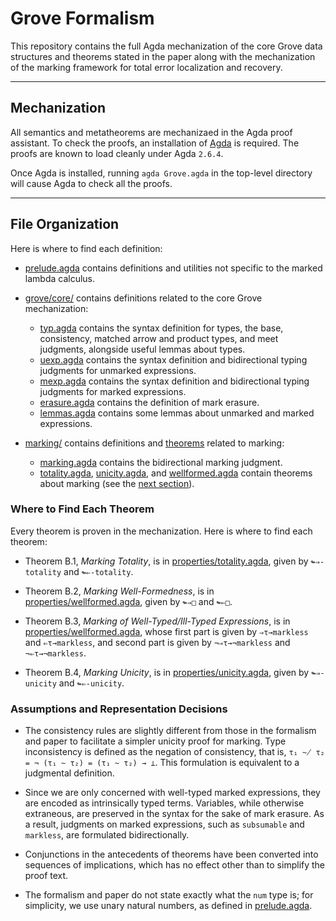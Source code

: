 # Grove Formalism

This repository contains the full Agda mechanization of the core Grove data structures and theorems stated in the paper along with the mechanization of the marking framework for total error localization and recovery.

---

## Mechanization

All semantics and metatheorems are mechanizaed in the Agda proof assistant. To check the proofs, an installation of [Agda](https://wiki.portal.chalmers.se/agda/pmwiki.php?n=Main.Download) is required. The proofs are known to load cleanly under Agda `2.6.4`.

Once Agda is installed, running `agda Grove.agda` in the top-level directory will cause Agda to check all the proofs.

---

## File Organization

Here is where to find each definition:

- [prelude.agda](./Grove/Prelude.agda) contains definitions and utilities not specific to the marked
    lambda calculus.

- [grove/core/](./Grove/core) contains definitions related to the core Grove mechanization:
  - [typ.agda](./core/typ.agda) contains the syntax definition for types, the base, consistency,
        matched arrow and product types, and meet judgments, alongside useful lemmas about types.
  - [uexp.agda](./core/uexp.agda) contains the syntax definition and bidirectional typing
        judgments for unmarked expressions.
  - [mexp.agda](./core/mexp.agda) contains the syntax definition and bidirectional typing
        judgments for marked expressions.
  - [erasure.agda](./core/erasure.agda) contains the definition of mark erasure.
  - [lemmas.agda](./core/lemmas.agda) contains some lemmas about unmarked and marked
        expressions.

- [marking/](./Grove/Marking) contains definitions and [theorems](#where-to-find-each-theorem) related
    to marking:
  - [marking.agda](./Grove/Marking/Marking.agda) contains the bidirectional marking judgment.
  - [totality.agda](./Grove/Marking/Properties/Totality.agda), [unicity.agda](./Grove/Marking/Properties/Unicity.agda), and
        [wellformed.agda](./Grove/Marking/Properties/WellFormed.agda) contain theorems about marking (see the [next
    section](#where-to-find-each-theorem)).

### Where to Find Each Theorem

Every theorem is proven in the mechanization. Here is where to find each theorem:

- Theorem B.1, *Marking Totality*, is in [properties/totality.agda](./Grove/Marking/Properties/Totality.agda), given
    by `↬⇒-totality` and `↬⇐-totality`.

- Theorem B.2, *Marking Well-Formedness*, is in
    [properties/wellformed.agda](./Grove/Marking/Properties/WellFormed.agda), given by `↬⇒□` and `↬⇐□`.

- Theorem B.3, *Marking of Well-Typed/Ill-Typed Expressions*, is in
    [properties/wellformed.agda](./Grove/Marking/Properties/WellFormed.agda), whose first part is given by `⇒τ→markless`
    and `⇐τ→markless`, and second part is given by `¬⇒τ→¬markless` and `¬⇐τ→¬markless`.

- Theorem B.4, *Marking Unicity*, is in [properties/unicity.agda](./Grove/Marking/Properties/Unicity.agda), given by
    `↬⇒-unicity` and `↬⇐-unicity`.

### Assumptions and Representation Decisions


- The consistency rules are slightly different from those in the formalism and paper to facilitate
    a simpler unicity proof for marking. Type inconsistency is defined as the negation of
    consistency, that is, `τ₁ ~̸ τ₂ = ¬ (τ₁ ~ τ₂) = (τ₁ ~ τ₂) → ⊥`. This formulation is equivalent to
    a judgmental definition.

- Since we are only concerned with well-typed marked expressions, they are encoded as
    intrinsically typed terms. Variables, while otherwise extraneous, are preserved in the syntax
    for the sake of mark erasure. As a result, judgments on marked expressions, such as `subsumable`
    and `markless`, are formulated bidirectionally.

- Conjunctions in the antecedents of theorems have been converted into sequences of implications,
    which has no effect other than to simplify the proof text.

- The formalism and paper do not state exactly what the `num` type is; for simplicity, we use
    unary natural numbers, as defined in [prelude.agda](./Grove/Prelude.agda).